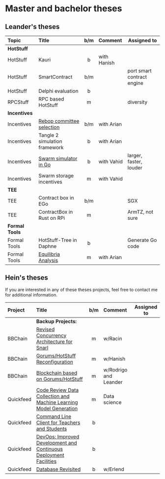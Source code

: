 # Master and bachelor theses

## Leander's theses
| Topic            | Title                                           |  b/m  | Comment     | Assigned to                |
| :--------------- | :---------------------------------------------- | :---: | :---------- | -------------------------- |
| **HotStuff**     |                                                 |       |             |                            |
| HotStuff         | Kauri                                           |   b   | with Hanish |                            |
| HotStuff         | SmartContract                                   |  b/m  |             | port smart contract engine |
| HotStuff         | Delphi evaluation                               |   b   |             |                            |
| RPCStuff         | RPC based HotStuff                              |   m   |             | diversity                  |
| **Incentives**   |                                                 |       |             |                            |
| Incentives       | [Rebop committee selection](rebop-committee.md) |  b/m  | with Arian  |                            |
| Incentives       | Tangle 2 simulation framework                   |   b   | with Arian  |                            |
| Incentives       | [Swarm simulator in Go](swarm-simulator-go.md)  |   b   | with Vahid  | larger, faster, louder     |
| Incentives       | Swarm storage incentives                        |   m   | with Vahid  |                            |
| **TEE**          |                                                 |       |             |                            |
| TEE              | Contract box in EGo                             |  b/m  |             | SGX                        |
| TEE              | ContractBox in Rust on RPi                      |   m   |             | ArmTZ, not sure            |
| **Formal Tools** |                                                 |       |             |                            |
| Formal Tools     | HotStuff-Tree in Daphne                         |   b   |             | Generate Go code           |
| Formal Tools     | [Equilibria Analysis](equilibria-analysis.md)   |   m   | with Arian  |                            |



## Hein's theses

If you are interested in any of these theses projects, feel free to contact me for additional information.

| Project   | Title                                                                                             |  b/m  | Comment               | Assigned to |
| :-------- | :------------------------------------------------------------------------------------------------ | :---: | :-------------------- | ----------- |
|           | **Backup Projects:**                                                                              |       |                       |             |
| BBChain   | [Revised Concurrency Architecture for Snarl](snarl-concurrency-arch.md)                           |   m   | w/Racin               |             |
| BBChain   | [Gorums/HotStuff Reconfiguration](gorums-hotstuff-reconfig.md)                                    |   m   | w/Hanish              |             |
| BBChain   | [Blockchain based on Gorums/HotStuff](bbchain-block.md)                                           |   m   | w/Rodrigo and Leander |             |
| Quickfeed | [Code Review Data Collection and Machine Learning Model Generation](quickfeed-codereview-data.md) |   m   | Data science          |             |
| Quickfeed | [Command Line Client for Teachers and Students](quickfeed-cli.md)                                 |   b   |                       |             |
| Quickfeed | [DevOps: Improved Development and Continuous Deployment Facilities](quickfeed-devops.md)          |   b   |                       |             |
| Quickfeed | [Database Revisited](quickfeed-db.md)                                                             |   b   | w/Erlend              |             |
